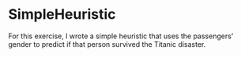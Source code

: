 # SimpleHeuristic
For this exercise, I wrote a simple heuristic that uses
the passengers' gender to predict if that person survived the Titanic disaster.

